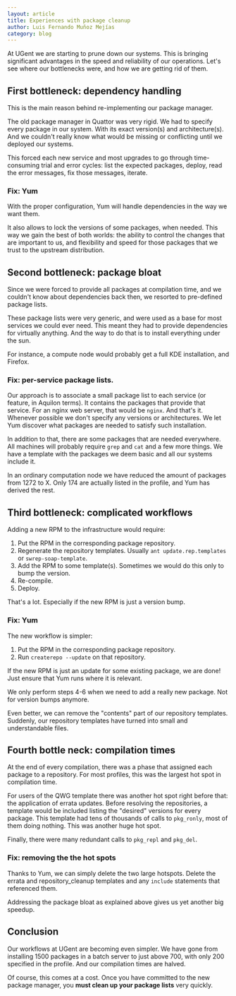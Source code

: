 ```yaml
---
layout: article
title: Experiences with package cleanup
author: Luis Fernando Muñoz Mejías
category: blog
---
```


At UGent we are starting to prune down our systems.  This is bringing
significant advantages in the speed and reliability of our
operations.  Let's see where our bottlenecks were, and how we are
getting rid of them.

## First bottleneck: dependency handling

This is the main reason behind re-implementing our package manager.

The old package manager in Quattor was very rigid.  We had to specify
every package in our system.  With its exact version(s) and
architecture(s).  And we couldn't really know what would be missing or
conflicting until we deployed our systems.

This forced each new service and most upgrades to go through
time-consuming trial and error cycles: list the expected packages,
deploy, read the error messages, fix those messages, iterate.

### Fix: Yum

With the proper configuration, Yum will handle dependencies in the way
we want them.

It also allows to lock the versions of some packages, when needed.
This way we gain the best of both worlds: the ability to control the
changes that are important to us, and flexibility and speed for
those packages that we trust to the upstream distribution.

## Second bottleneck: package bloat

Since we were forced to provide all packages at compilation time, and
we couldn't know about dependencies back then, we resorted to
pre-defined package lists.

These package lists were very generic, and were used as a base for
most services we could ever need.  This meant they had to provide
dependencies for virtually anything.  And the way to do that is to
install everything under the sun.

For instance, a compute node would probably get a full KDE
installation, and Firefox.

### Fix: per-service package lists.

Our approach is to associate a small package list to each service (or
feature, in Aquilon terms).  It contains the packages that provide
that service.  For an nginx web server, that would be `nginx`.  And
that's it.  Whenever possible we don't specify any versions or
architectures.  We let Yum discover what packages are needed to
satisfy such installation.

In addition to that, there are some packages that are needed
everywhere.  All machines will probably require `grep` and `cat` and a
few more things.  We have a template with the packages we deem basic
and all our systems include it.

In an ordinary computation node we have reduced the amount of packages
from 1272 to X.  Only 174 are actually listed in the profile, and Yum
has derived the rest.

## Third bottleneck: complicated workflows

Adding a new RPM to the infrastructure would require:

1. Put the RPM in the corresponding package repository.
1. Regenerate the repository templates.  Usually `ant
   update.rep.templates` or `swrep-soap-template`.
1. Add the RPM to some template(s).  Sometimes we would do this only
   to bump the version.
1. Re-compile.
1. Deploy.

That's a lot.  Especially if the new RPM is just a version bump.

### Fix: Yum

The new workflow is simpler:

1. Put the RPM in the corresponding package repository.
1. Run `createrepo --update` on that repository.

If the new RPM is just an update for some existing package, we are
done!  Just ensure that Yum runs where it is relevant.

We only perform steps 4-6 when we need to add a really new package.
Not for version bumps anymore.

Even better, we can remove the "contents" part of our repository
templates.  Suddenly, our repository templates have turned into small
and understandable files.

## Fourth bottle neck: compilation times

At the end of every compilation, there was a phase that assigned each
package to a repository.  For most profiles, this was the largest hot
spot in compilation time.

For users of the QWG template there was another hot spot right before
that: the application of errata updates.  Before resolving the
repositories, a template would be included listing the "desired"
versions for every package.  This template had tens of thousands of
calls to `pkg_ronly`, most of them doing nothing.  This was another
huge hot spot.

Finally, there were many redundant calls to `pkg_repl` and `pkg_del`.

### Fix: removing the the hot spots

Thanks to Yum, we can simply delete the two large hotspots.  Delete
the errata and repository_cleanup templates and any `include`
statements that referenced them.

Addressing the package bloat as explained above gives us yet another
big speedup.

## Conclusion

Our workflows at UGent are becoming even simpler.  We have gone from
installing 1500 packages in a batch server to just above 700, with
only 200 specified in the profile.  And our compilation times are
halved.

Of course, this comes at a cost.  Once you have committed to the new
package manager, you **must clean up your package lists** very
quickly.
